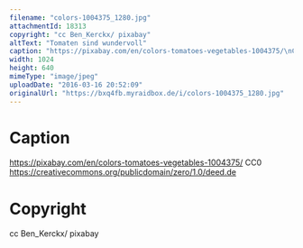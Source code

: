```yaml
---
filename: "colors-1004375_1280.jpg"
attachmentId: 18313
copyright: "cc Ben_Kerckx/ pixabay"
altText: "Tomaten sind wundervoll"
caption: "https://pixabay.com/en/colors-tomatoes-vegetables-1004375/\nCC0\nhttps://creativecommons.org/publicdomain/zero/1.0/deed.de"
width: 1024
height: 640
mimeType: "image/jpeg"
uploadDate: "2016-03-16 20:52:09"
originalUrl: "https://bxq4fb.myraidbox.de/i/colors-1004375_1280.jpg"
---
```


# Caption

https://pixabay.com/en/colors-tomatoes-vegetables-1004375/
CC0
https://creativecommons.org/publicdomain/zero/1.0/deed.de

# Copyright

cc Ben_Kerckx/ pixabay
